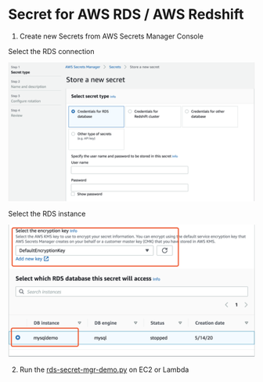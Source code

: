 # Secret for AWS RDS / AWS Redshift
1. Create new Secrets from AWS Secrets Manager Console

Select the RDS connection

![rds1](media/rds1.png)

Select the RDS instance

![rds2](media/rds2.png)

2. Run the [rds-secret-mgr-demo.py](scripts/rds-secret-mgr-demo.py) on EC2 or Lambda